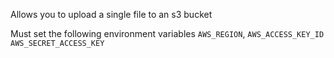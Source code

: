 Allows you to upload a single file to an s3 bucket

Must set the following environment variables
`AWS_REGION`,
`AWS_ACCESS_KEY_ID`
`AWS_SECRET_ACCESS_KEY`
